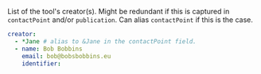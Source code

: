 List of the tool's creator(s). Might be redundant if this is captured in `contactPoint` and/or `publication`.
Can alias `contactPoint` if this is the case.

~~~yaml
creator:
  - *Jane # alias to &Jane in the contactPoint field.
  - name: Bob Bobbins
    email: bob@bobsbobbins.eu
    identifier: 
~~~